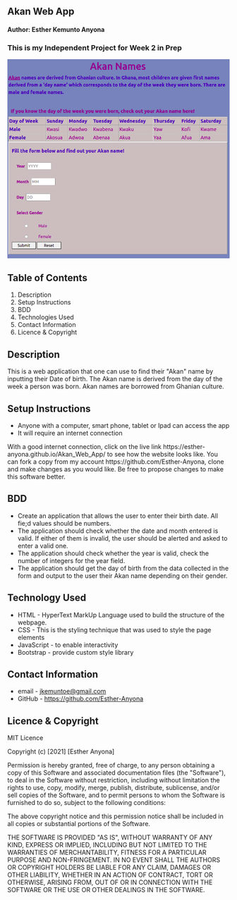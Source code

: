 ## Akan Web App

#### Author: Esther Kemunto Anyona
### This is my Independent Project for Week 2 in Prep


![Esther](/Assets/Akanshot.png)

## Table of Contents
1. Description
1. Setup Instructions
1. BDD
1. Technologies Used
1. Contact Information
1. Licence & Copyright


## Description

<p>This is a web application that one can use to find their "Akan" name by inputting their Date of birth. The Akan name is derived from the day of the week a person was born. Akan names are borrowed from Ghanian culture.</p>


## Setup Instructions

* Anyone with a computer, smart phone, tablet or Ipad can access the app
* It will require an internet connection 
<p>With a good internet connection, click on the live link https://esther-anyona.github.io/Akan_Web_App/ to see how the website looks like. You can fork a copy from my account https://github.com/Esther-Anyona, clone and make changes as you would like. Be free to propose changes to make this software better.</p>


## BDD

- Create an application that allows the user to enter their birth date. All fie;d values should be numbers.
- The application should check whether the date and month entered is valid. If either of them is invalid,  the user should be alerted and asked to enter a valid one. 
- The application should check whether the year is valid, check the number of integers for the year field.
- The application should get the day of birth from the data collected in the form and output to the user their Akan name depending on their gender. 


## Technology Used

* HTML - HyperText MarkUp Language used to build the structure of the webpage.
* CSS - This is the styling technique that was used to style the page elements 
* JavaScript - to enable interactivity
* Bootstrap - provide custom style library


## Contact Information

* email - jkemuntoe@gmail.com
* GitHub - https://github.com/Esther-Anyona


## Licence & Copyright

MIT Licence

Copyright (c) [2021] [Esther Anyona]

<p>Permission is hereby granted, free of charge, to any person obtaining a copy of this Software and associated documentation files (the "Software"), to deal in the Software without restriction, including without limitation the rights to use, copy, modify, merge, publish, distribute, sublicense, and/or sell copies of the Software, and to permit persons to whom the Software is furnished to do so, subject to the following conditions:

The above copyright notice and this permission notice shall be included in all copies or substantial portions of the Software.

THE SOFTWARE IS PROVIDED "AS IS", WITHOUT WARRANTY OF ANY KIND, EXPRESS OR IMPLIED, INCLUDING BUT NOT LIMITED TO THE WARRANTIES OF MERCHANTABILITY, FITNESS FOR A PARTICULAR PURPOSE AND NON-FRINGEMENT. IN NO EVENT SHALL THE AUTHORS OR COPYRIGHT HOLDERS BE LIABLE FOR ANY CLAIM, DAMAGES OR OTHER LIABILITY, WHETHER IN AN ACTION OF CONTRACT, TORT OR OTHERWISE, ARISING FROM, OUT OF OR IN CONNECTION WITH THE SOFTWARE OR THE USE OR OTHER DEALINGS IN THE SOFTWARE.</p>